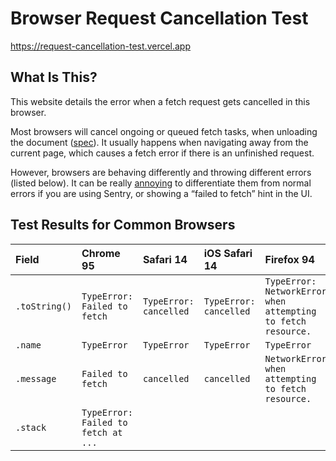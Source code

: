 # Browser Request Cancellation Test

https://request-cancellation-test.vercel.app

## What Is This?

This website details the error when a fetch request gets cancelled in this browser.

Most browsers will cancel ongoing or queued fetch tasks, when unloading the document ([spec](https://html.spec.whatwg.org/multipage/browsing-the-web.html#aborting-a-document-load)). It usually happens when navigating away from the current page, which causes a fetch error if there is an unfinished request.

However, browsers are behaving differently and throwing different errors (listed below). It can be really [annoying](https://stackoverflow.com/questions/55738408/javascript-typeerror-cancelled-error-when-calling-fetch-on-ios) to differentiate them from normal errors if you are using Sentry, or showing a “failed to fetch” hint in the UI.

## Test Results for Common Browsers

| Field | Chrome 95 | Safari 14 | iOS Safari 14 | Firefox 94 |
|:------|:----------|:----------|:--------------|:-----------|
| `.toString()` | `TypeError: Failed to fetch` | `TypeError: cancelled` | `TypeError: cancelled` | `TypeError: NetworkError when attempting to fetch resource.` |
| `.name` | `TypeError` | `TypeError` | `TypeError` | `TypeError` |
| `.message` | `Failed to fetch` | `cancelled` | `cancelled` | `NetworkError when attempting to fetch resource.` |
| `.stack` | `TypeError: Failed to fetch at ...` | | | |
